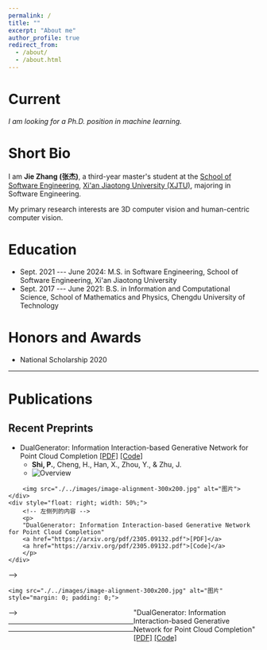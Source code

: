 ```yaml
---
permalink: /
title: ""
excerpt: "About me"
author_profile: true
redirect_from: 
  - /about/
  - /about.html
---
```


Current
===

*I am looking for a Ph.D. position in machine learning.*


Short Bio
===

I am **Jie Zhang (张杰)**, a third-year master's student at the [School of Software Engineering](http://se.xjtu.edu.cn/), [Xi'an Jiaotong University (XJTU)](http://www.xjtu.edu.cn/), majoring in Software Engineering. 

My primary research interests are 3D computer vision and human-centric computer vision.


Education
===
* Sept. 2021 --- June 2024: M.S. in Software Engineering, School of Software Engineering, Xi'an Jiaotong University
* Sept. 2017 --- June 2021: B.S. in Information and Computational Science, School of Mathematics and Physics, Chengdu University of Technology

Honors and Awards
===
* National Scholarship     2020
<!-- * Outstanding Undergraduate Scholarship, Gold award    **Top 3%**     2020  -->


<!-- Activities
===
* TA in *Mathematical Analysis B*, 2021 Fall
* Editor of the Wechat account of School of Gifted Young, USTC
* Member of School of Gifted Young Student Union
* Attendee of ACM TURC 2021, Hefei, China -->


<script>
document.write("Last modifid at: "+document.lastModified+"" )
</script>

---

Publications
===

## Recent Preprints

* DualGenerator: Information Interaction-based Generative Network for Point Cloud Completion [[PDF]](https://arxiv.org/pdf/2305.09132.pdf) [[Code]](https://arxiv.org/pdf/2305.09132.pdf)
  * **Shi, P.**, Cheng, H., Han, X., Zhou, Y., & Zhu, J.
  * ![Overview](./../images/image-alignment-300x200.jpg)
<!-- * DualGenerator: Information Interaction-based Generative Network for Point Cloud Completion [[PDF]](https://arxiv.org/pdf/2305.09132.pdf) [[Code]](https://arxiv.org/pdf/2305.09132.pdf)
  * ![Overview](./../images/image-alignment-300x200.jpg)
* DualGenerator: Information Interaction-based Generative Network for Point Cloud Completion [[PDF]](https://arxiv.org/pdf/2305.09132.pdf) [[Code]](https://arxiv.org/pdf/2305.09132.pdf)
  * ![Overview](./../images/image-alignment-300x200.jpg) -->


<!-- <div style="overflow: auto;">
    <div style="float: left; width: 50%;">
        <!-- 右侧列的内容 -->
        <img src="./../images/image-alignment-300x200.jpg" alt="图片">
    </div>
    <div style="float: right; width: 50%;">
        <!-- 左侧列的内容 -->
        <p>
        "DualGenerator: Information Interaction-based Generative Network for Point Cloud Completion"
        <a href="https://arxiv.org/pdf/2305.09132.pdf">[PDF]</a>
        <a href="https://arxiv.org/pdf/2305.09132.pdf">[Code]</a>
        </p>
    </div>
</div> -->

<!-- <div style="overflow: auto;"> 
  <div style="float: left; width: 50%; margin: 0; padding: 0;"> <!-- 左侧列的内容 --> 
    <img src="./../images/image-alignment-300x200.jpg" alt="图片" style="margin: 0; padding: 0;"> 
  </div> 
  <div style="float: right; width: 50%; margin: 0; padding: 0;"> <!-- 右侧列的内容 --> 
    <p style="margin: 0; padding: 0;">"DualGenerator: Information Interaction-based Generative Network for Point Cloud Completion" <a href="https://arxiv.org/pdf/2305.09132.pdf">[PDF]</a> <a href="https://github.com/spc121/DualGenerator">[Code]</a> </p> 
  </div> 
</div> -->


<!-- ## 2023

## Undergraduate -->


---

<!-- <a href="https://info.flagcounter.com/21GO"><img src="https://s01.flagcounter.com/map/21GO/size_s/txt_000000/border_CCCCCC/pageviews_1/viewers_0/flags_0/" alt="Flag Counter" border="0"></a> -->
<!-- <a href="https://clustrmaps.com/site/1bw29"  title="Visit tracker"><img src="//www.clustrmaps.com/map_v2.png?d=B5POVQXbLf1130-AF-tHOvMmAKKQAfuS-x8vKClFdZw&cl=ffffff" /></a> -->

<!-- <div style="text-align:center;">
  <a href="https://clustrmaps.com/site/1bw29" title="Visit tracker">
    <img src="//www.clustrmaps.com/map_v2.png?d=B5POVQXbLf1130-AF-tHOvMmAKKQAfuS-x8vKClFdZw&cl=ffffff" />
  </a>
</div> -->

---

<!-- C:\Users\int.jie.zhang\hi-zhangjie.github.io\_pages\about.md
C:\Users\int.jie.zhang\hi-zhangjie.github.io\_includes\footer.html
C:\Users\int.jie.zhang\hi-zhangjie.github.io\_data\navigation.yml
C:\Users\int.jie.zhang\hi-zhangjie.github.io\_pages\sitemap.md
C:\Users\int.jie.zhang\hi-zhangjie.github.io\_includes\footer\custom.html -->